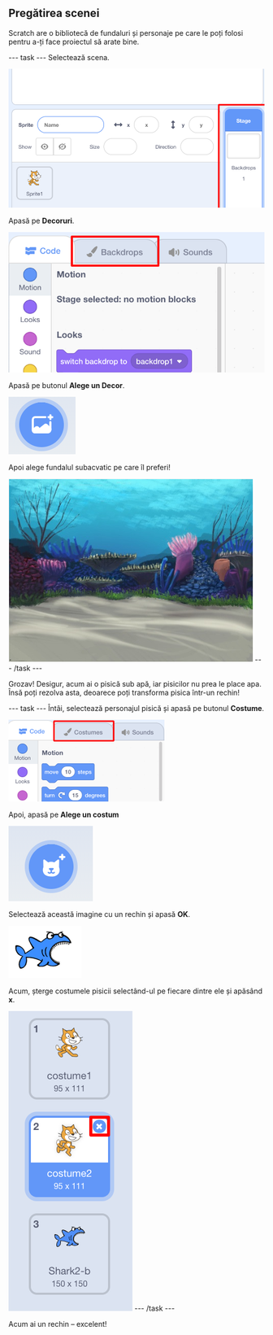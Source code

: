 ## Pregătirea scenei

Scratch are o bibliotecă de fundaluri și personaje pe care le poți folosi pentru a-ți face proiectul să arate bine.

\--- task \--- Selectează scena.

![Selectarea scenei](images/looksSelectStage.png)

Apasă pe **Decoruri**.

![Secțiunea Decoruri](images/looksBackdrops.png)

Apasă pe butonul **Alege un Decor**.

![Butonul Alege un Decor](images/looksChooseBg.png)

Apoi alege fundalul subacvatic pe care îl preferi!

![Un fundal subacvatic](images/looksUnderwater.png) \--- /task \---

Grozav! Desigur, acum ai o pisică sub apă, iar pisicilor nu prea le place apa. Însă poți rezolva asta, deoarece poți transforma pisica într-un rechin!

\--- task \--- Întâi, selectează personajul pisică și apasă pe butonul **Costume**.

![](images/cool2.png)

Apoi, apasă pe **Alege un costum**

![](images/cool3.png)

Selectează această imagine cu un rechin și apasă **OK**.

![Costumul rechinului](images/looksShark.png)

Acum, șterge costumele pisicii selectând-ul pe fiecare dintre ele și apăsând **x**.

![](images/coolDeleteCostumes.png) \--- /task \---

Acum ai un rechin – excelent!